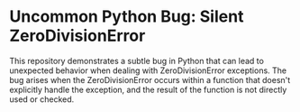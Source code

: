 # Uncommon Python Bug: Silent ZeroDivisionError

This repository demonstrates a subtle bug in Python that can lead to unexpected behavior when dealing with ZeroDivisionError exceptions.  The bug arises when the ZeroDivisionError occurs within a function that doesn't explicitly handle the exception, and the result of the function is not directly used or checked.